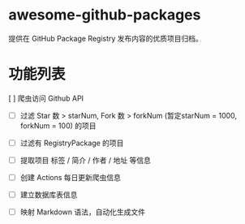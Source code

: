 # awesome-github-packages
提供在 GitHub Package Registry 发布内容的优质项目归档。

# 功能列表
[ ] 爬虫访问 Github API
* [ ] 过滤 Star 数 > starNum, Fork 数 > forkNum (暂定starNum = 1000, forkNum = 100) 的项目
* [ ] 过滤有 RegistryPackage 的项目
* [ ] 提取项目 标签 / 简介 / 作者 / 地址 等信息
* [ ] 创建 Actions 每日更新爬虫信息
* [ ] 建立数据库表信息
* [ ] 映射 Markdown 语法，自动化生成文件



